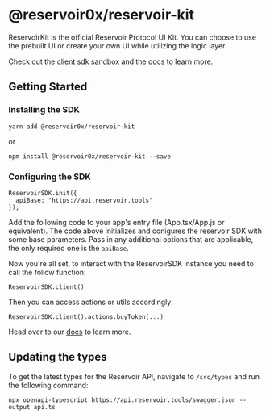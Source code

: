 # @reservoir0x/reservoir-kit

ReservoirKit is the official Reservoir Protocol UI Kit. You can choose to use the prebuilt UI or create your own UI while utilizing the logic layer.

Check out the [client sdk sandbox](https://github.com/reservoirprotocol/sandbox) and the [docs](https://docs.reservoir.tools) to learn more.

## Getting Started

### Installing the SDK

```
yarn add @reservoir0x/reservoir-kit
```

or

```
npm install @reservoir0x/reservoir-kit --save
```

### Configuring the SDK

```
ReservoirSDK.init({
  apiBase: "https://api.reservoir.tools"
});
```

Add the following code to your app's entry file (App.tsx/App.js or equivalent). The code above initializes and conigures the reservoir SDK with some base parameters. Pass in any additional options that are applicable, the only required one is the `apiBase`.

Now you're all set, to interact with the ReservoirSDK instance you need to call the follow function:

```
ReservoirSDK.client()
```

Then you can access actions or utils accordingly:

```
ReservoirSDK.client().actions.buyToken(...)
```

Head over to our [docs](https://docs.reservoir.tools) to learn more.

## Updating the types

To get the latest types for the Reservoir API, navigate to `/src/types` and run the following command:

```bs
npx openapi-typescript https://api.reservoir.tools/swagger.json --output api.ts
```
